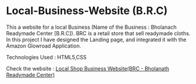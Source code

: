 # Local-Business-Website (B.R.C)

This a website for a local Business (Name of the Business : Bholanach Readymade Center [B.R.C]). BRC is a retail store that sell readymade cloths.
In this project I have designed the Landing page, and integrated it with the Amazon Glowroad Application.

Technologies Used : HTML5,CSS

Check the website : [Local Shop Business Website(BRC - Bholanath Readymade Center)](https://arghadip2002.github.io/Local-Business-Website/)
